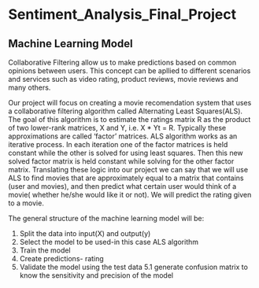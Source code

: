 # Sentiment_Analysis_Final_Project

## Machine Learning Model

Collaborative Filtering allow us to make predictions based on common opinions between users. This concept can be apllied to different scenarios and services such as video rating, product reviews, movie reviews and many others.

Our project will focus on creating a movie recomendation system that uses a collaborative filtering algorithm called Alternating Least Squares(ALS). The goal of this algorithm is to estimate the ratings matrix R as the product of two lower-rank matrices, X and Y, i.e. X * Yt = R. Typically these approximations are called ‘factor’ matrices. ALS algorithm works as an iterative process. In each iteration one of the factor matrices is held constant while the other is solved for using least squares.  Then this new solved factor matrix is held constant while solving for the other factor matrix. Translating these logic into our project we can say that we will use ALS to find movies that are approximately equal to a matrix that contains (user and movies), and then predict what certain user would think of a movie( whether he/she would like it or not). We will predict the rating given to a movie.

The general structure of the machine learning model will be:
1. Split the data into input(X) and output(y)
2. Select the model to be used-in this case ALS algorithm
3. Train the model
4. Create predictions- rating 
5. Validate the model using the test data
  5.1 generate confusion matrix to know the sensitivity and precision of the model





